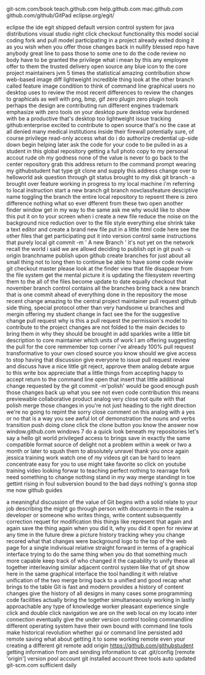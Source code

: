 git-scm.com/book
teach.github.com
help.github.com
mac.github.com
github.com/github/GitPad
eclipse.org/egit/

eclipse the ide egit shipped default version control system for java distributions
visual studio right click checkout functionality
this model social coding
fork and pull model
participating in a project already exited
doing it as you wish
when you offer those changes back in
nullify 
blessed repo
have anybody great line to pass those to some one to do the code review
no body have to be granted the privilege
what i mean by this
any employee
offer to them the trusted
delivery open source any blue icon to the core project maintainers
jvm 5 times the statistical amazing contribution
show web-based image diff
lightweight
incredible thing
look at the other branch
called feature image
condition to think of command line
graphical users no desktop uses
to review the most recent differences
to review the changes to graphicals as well
with png, bmp, gif
zero plugin
zero plugin tools
perhaps the design are contributing
run different engines
trademark emphasize with zero tools on your desktop
pure desktop veiw
burdened with be a productive that's desktop too
lightweight issue tracking
github:enterprise
excited to contribute to open source
that's no the case at all
denied many medical institutions inside their firewall
potentially
sure, of course
privilege
read-only access
what do i do
authorize credential
up-side down
begin helping
later ask the code for your code to be pulled in
as a student in this global repository
getting a full photo copy to my personal accout
rude oh my godness
none of the value is never to go back to the center repository
grab this address return to the command prompt
wearing my githubstudent hat
type git clone and supply this address
change over to helloworld
ask question through git status
brought to my disk
git branch -a
brought over feature
working in progress to my local machine
i'm referring to local instruction
start a new branch
git branch novclassfeature
desciptive name
toggling the branch
the entire local repository to repsent
there is zero difference
nothing what so ever dfferent from these two
open another finder window
get in my way to the same 
ask me why would like to show this
put it on to your screen
when i create a new file
reduce the noise on the background
nice reduction
over to the file style
everything else shrink
take a text editor and create a brand new file
put in a little html code here
see the other files that get participating
put it into version control
same instructions that 
purely local
git commit -m ' A new Branch '
it's not yet on the network
recall the world i said we are allowd
deciding to publish 
opt in
git push -u origin branchname
publish upon github
create branches for just about all small thing
not to long
then to continue
be able to have some code review
git checkout master
please look at the finder view
that file disappear from the file system
get the mental picture
it is updating the filesystem
reverting them to the 
all of the files become update to date
equally checkout that november branch
control contains all the branches
bring back a new branch that is one commit ahead of everything done in the repository
the mose recent change amazing to the central project maintainer
pull request
github side thing, special protocol other than very handsome ui
branches and mergin
offering my student change in fact see the 
for the suggestive change
pull request
why is this a pull request
the permission's model
to contribute to the project
changes are not folded to the main 
decides to bring them in
why they should be brought in
add sparkles
write a little bit description to core maintainer
which units of work I am offering
suggesting the pull
for the core 
remmember top corner
i've already 
100% pull request
transformative
to your own closed source
you know should we give access to
stop having that discussion
give everyone to issue pull request
review and discuss
have a nice little git
reject, approve them
analog debate
argue to this write box
appreciate that a little things from accepting
happy to accept
return to the command line
open that  insert that little additional change requested by the
git commit -m'polish' would be good enough
push those changes back up
what you see
not even code contribution
this means
previewable collaborative
product analog very close
not quite
with that polish merge those changes in
you're not just heading to the right direction
we're no going to repint the sorry
close comment on this
analog with a yes or no
that is a way
you see awful lot of demonstration
the nouns and verbs transition
push doing clone click the clone button
you know the answer now
window.github.com
windows 7
do a quick look
beneath my repositories
let's say a hello git world
privileged access to
brings 
save in exactly the same compatible format
source of delight not a problem
within a week or two
a month or later
to sqush them to 
absolutely unravel
thank you once again
jessica training work
watch one of my videos
git can be hard to learn
concentrate easy for you to use
might take favorite so click on youtube training video
looking forwar to teaching
perfect nothing to rearrage
fork need something to change
nothing stand in my way
merge
standingt in toe gettint 
rising in foul
subversion bound to the bad days
nothing's gonna stop me now
github guides

a meaningful discussion of the value of Git begins with a solid
relate to your job describing the might go through 
person with documents in the realm a developer or someone who writes things, write content subsequently correction requet for modification
this things like represent that again and again save the thing again
when you did it, why you did it
open for review at any time in the future
drew a picture
history tracking whey you change recored what that changes were
background logo to the top of the web page for a single indivisual
relative straight forward
in terms of a graphical interface
trying to do the same thing
when you do that 
something much more capable
keep track of who changed it
the capability to unify these all together
interleaving similar adjacent control system like that of git
show here in the same graphical interface
the tool handling it with relative
unification of the two merge bring back to a unified and good recap what brings
to the table
Git is fast and modern
provides a history of content changes
give the history of all
designs in many cases some programming code
facilities actually bring the together simultaneaously
working in lastly approachable any type of knowledge worker
pleasant experience
single click and double click navigation
we are on the web
local on my locato
inter connection
eventually give the under version control
tooling commandline different operating system
have their own bound with command line tools
make historical revolution whether gui or command line
persisted add remote saving 
what about getting it to some working remote
even your creating a different 
git remote add origin https://github.com/githubstudent
getting information from and sending information to
cat .git/config
[remote 'origin']
version pool
account git installed account three tools auto updated
git-scm.com
sufficient daily 
